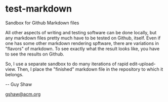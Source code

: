 # test-markdown
Sandbox for Github Markdown files

All other aspects of writing and testing software can be done locally,
but any markdown files pretty much have to be tested on Github, itself.
Even if one has some other markdown rendering spftware, there are variations
in "flavors" of markdown.  To see exactly what the result looks like, you
have to see the results on Github.

So, I use a separate sandbox to do many iterations of rapid
edit-upload-view.  Then, I place the "finished" markdown file
in the repository to which it belongs.

-- Guy Shaw

gshaw@acm.org



